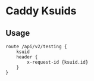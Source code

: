 # Caddy Ksuids

## Usage

```
route /api/v2/testing {
	ksuid
	header {
		x-request-id {ksuid.id}
	}
}
```
